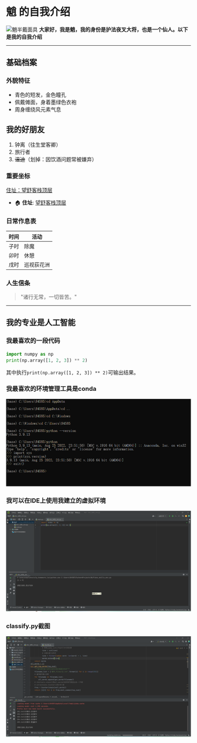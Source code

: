 # 魈 的自我介绍 
![魈半戴面具](魈.jpg)
**大家好，我是魈，我的身份是护法夜叉大将，也是一个仙人。以下是我的自我介绍**  

---

## 基础档案  
### 外貌特征  
- 青色的短发，金色瞳孔  
- 佩戴傩面，身着墨绿色衣袍  
- 周身缠绕风元素气息  

## 我的好朋友  
1. 钟离（往生堂客卿）  
2. 旅行者  
3. ~~温迪~~（划掉：因饮酒问题常被嫌弃）  

### 重要坐标  
[住址：望舒客栈顶层](https://yuanshen.com) 
- 🏠 **住址**: [望舒客栈顶层](https://www.miyoushe.com/ys/article/21123023)

### 日常作息表  
| 时间       | 活动               |  
|------------|--------------------|  
| 子时       | 除魔               |  
| 卯时       | 休憩               |  
| 戌时       | 巡视荻花洲         |  

### 人生信条  
> "诸行无常，一切皆苦。"  

---

## 我的专业是人工智能
### 我最喜欢的一段代码

```python
import numpy as np
print(np.array([1, 2, 3]) ** 2)
```
其中执行`print(np.array([1, 2, 3]) ** 2)`可输出结果。

### 我最喜欢的环境管理工具是conda
![截图一](截图一.png)

### 我可以在IDE上使用我建立的虚拟环境
![截图二](截图二.png)
### classify.py截图
![截图三](截图三.png)
